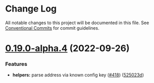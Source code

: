 # Change Log

All notable changes to this project will be documented in this file.
See [Conventional Commits](https://conventionalcommits.org) for commit guidelines.

# [0.19.0-alpha.4](https://github.com/ckb-js/lumos/compare/v0.19.0-alpha.3...v0.19.0-alpha.4) (2022-09-26)


### Features

* **helpers:** parse address via known config key ([#418](https://github.com/ckb-js/lumos/issues/418)) ([525023d](https://github.com/ckb-js/lumos/commit/525023dbc69b0177c881cec8a173303697ffc600))
